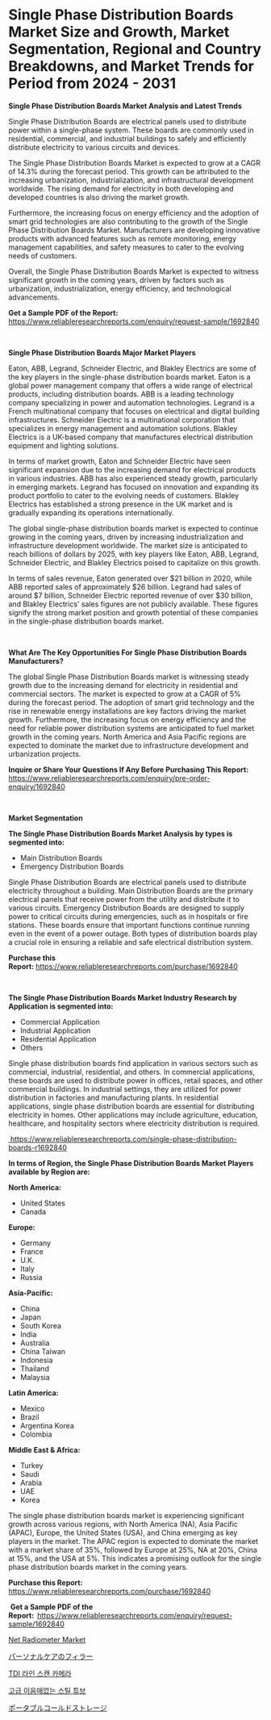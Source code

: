 <p><h1>Single Phase Distribution Boards Market Size and Growth, Market Segmentation, Regional and Country Breakdowns, and Market Trends for Period from 2024 -  2031</h1></p><p><strong>Single Phase Distribution Boards Market Analysis and Latest Trends</strong></p>
<p><p>Single Phase Distribution Boards are electrical panels used to distribute power within a single-phase system. These boards are commonly used in residential, commercial, and industrial buildings to safely and efficiently distribute electricity to various circuits and devices.</p><p>The Single Phase Distribution Boards Market is expected to grow at a CAGR of 14.3% during the forecast period. This growth can be attributed to the increasing urbanization, industrialization, and infrastructural development worldwide. The rising demand for electricity in both developing and developed countries is also driving the market growth.</p><p>Furthermore, the increasing focus on energy efficiency and the adoption of smart grid technologies are also contributing to the growth of the Single Phase Distribution Boards Market. Manufacturers are developing innovative products with advanced features such as remote monitoring, energy management capabilities, and safety measures to cater to the evolving needs of customers.</p><p>Overall, the Single Phase Distribution Boards Market is expected to witness significant growth in the coming years, driven by factors such as urbanization, industrialization, energy efficiency, and technological advancements.</p></p>
<p><strong>Get a Sample PDF of the Report:&nbsp;</strong> <a href="https://www.reliableresearchreports.com/enquiry/request-sample/1692840">https://www.reliableresearchreports.com/enquiry/request-sample/1692840</a></p>
<p>&nbsp;</p>
<p><strong>Single Phase Distribution Boards Major Market Players</strong></p>
<p><p>Eaton, ABB, Legrand, Schneider Electric, and Blakley Electrics are some of the key players in the single-phase distribution boards market. Eaton is a global power management company that offers a wide range of electrical products, including distribution boards. ABB is a leading technology company specializing in power and automation technologies. Legrand is a French multinational company that focuses on electrical and digital building infrastructures. Schneider Electric is a multinational corporation that specializes in energy management and automation solutions. Blakley Electrics is a UK-based company that manufactures electrical distribution equipment and lighting solutions.</p><p>In terms of market growth, Eaton and Schneider Electric have seen significant expansion due to the increasing demand for electrical products in various industries. ABB has also experienced steady growth, particularly in emerging markets. Legrand has focused on innovation and expanding its product portfolio to cater to the evolving needs of customers. Blakley Electrics has established a strong presence in the UK market and is gradually expanding its operations internationally.</p><p>The global single-phase distribution boards market is expected to continue growing in the coming years, driven by increasing industrialization and infrastructure development worldwide. The market size is anticipated to reach billions of dollars by 2025, with key players like Eaton, ABB, Legrand, Schneider Electric, and Blakley Electrics poised to capitalize on this growth.</p><p>In terms of sales revenue, Eaton generated over $21 billion in 2020, while ABB reported sales of approximately $26 billion. Legrand had sales of around $7 billion, Schneider Electric reported revenue of over $30 billion, and Blakley Electrics' sales figures are not publicly available. These figures signify the strong market position and growth potential of these companies in the single-phase distribution boards market.</p></p>
<p>&nbsp;</p>
<p><strong>What Are The Key Opportunities For Single Phase Distribution Boards Manufacturers?</strong></p>
<p><p>The global Single Phase Distribution Boards market is witnessing steady growth due to the increasing demand for electricity in residential and commercial sectors. The market is expected to grow at a CAGR of 5% during the forecast period. The adoption of smart grid technology and the rise in renewable energy installations are key factors driving the market growth. Furthermore, the increasing focus on energy efficiency and the need for reliable power distribution systems are anticipated to fuel market growth in the coming years. North America and Asia Pacific regions are expected to dominate the market due to infrastructure development and urbanization projects.</p></p>
<p><strong>Inquire or Share Your Questions If Any Before Purchasing This Report:</strong> <a href="https://www.reliableresearchreports.com/enquiry/pre-order-enquiry/1692840">https://www.reliableresearchreports.com/enquiry/pre-order-enquiry/1692840</a></p>
<p>&nbsp;</p>
<p><strong>Market Segmentation</strong></p>
<p><strong>The Single Phase Distribution Boards Market Analysis by types is segmented into:</strong></p>
<p><ul><li>Main Distribution Boards</li><li>Emergency Distribution Boards</li></ul></p>
<p><p>Single Phase Distribution Boards are electrical panels used to distribute electricity throughout a building. Main Distribution Boards are the primary electrical panels that receive power from the utility and distribute it to various circuits. Emergency Distribution Boards are designed to supply power to critical circuits during emergencies, such as in hospitals or fire stations. These boards ensure that important functions continue running even in the event of a power outage. Both types of distribution boards play a crucial role in ensuring a reliable and safe electrical distribution system.</p></p>
<p><strong>Purchase this Report:&nbsp;</strong><a href="https://www.reliableresearchreports.com/purchase/1692840">https://www.reliableresearchreports.com/purchase/1692840</a></p>
<p>&nbsp;</p>
<p><strong>The Single Phase Distribution Boards Market Industry Research by Application is segmented into:</strong></p>
<p><ul><li>Commercial Application</li><li>Industrial Application</li><li>Residential Application</li><li>Others</li></ul></p>
<p><p>Single phase distribution boards find application in various sectors such as commercial, industrial, residential, and others. In commercial applications, these boards are used to distribute power in offices, retail spaces, and other commercial buildings. In industrial settings, they are utilized for power distribution in factories and manufacturing plants. In residential applications, single phase distribution boards are essential for distributing electricity in homes. Other applications may include agriculture, education, healthcare, and hospitality sectors where electricity distribution is required.</p></p>
<p><a href="https://www.reliableresearchreports.com/single-phase-distribution-boards-r1692840">&nbsp;https://www.reliableresearchreports.com/single-phase-distribution-boards-r1692840</a></p>
<p><strong>In terms of Region, the Single Phase Distribution Boards Market Players available by Region are:</strong></p>
<p>
    <p> <strong> North America: </strong>
        <ul>
            <li>United States</li>
            <li>Canada</li>
        </ul>
        </p> 
    <p> <strong> Europe: </strong>
        <ul>
            <li>Germany</li>
            <li>France</li>
            <li>U.K.</li>
            <li>Italy</li>
            <li>Russia</li>
        </ul>
        </p> 
    <p> <strong> Asia-Pacific: </strong>
        <ul>
            <li>China</li>
            <li>Japan</li>
            <li>South Korea</li>
            <li>India</li>
            <li>Australia</li>
            <li>China Taiwan</li>
            <li>Indonesia</li>
            <li>Thailand</li>
            <li>Malaysia</li>
        </ul>
        </p> 
    <p> <strong> Latin America: </strong>
        <ul>
            <li>Mexico</li>
            <li>Brazil</li>
            <li>Argentina Korea</li>
            <li>Colombia</li>
        </ul>
        </p> 
    <p> <strong> Middle East & Africa: </strong>
        <ul>
            <li>Turkey</li>
            <li>Saudi</li>
            <li>Arabia</li>
            <li>UAE</li>
            <li>Korea</li>
        </ul>
    </p>
    </p>
<p><p>The single phase distribution boards market is experiencing significant growth across various regions, with North America (NA), Asia Pacific (APAC), Europe, the United States (USA), and China emerging as key players in the market. The APAC region is expected to dominate the market with a market share of 35%, followed by Europe at 25%, NA at 20%, China at 15%, and the USA at 5%. This indicates a promising outlook for the single phase distribution boards market in the coming years.</p></p>
<p><strong>Purchase this Report: </strong><a href="https://www.reliableresearchreports.com/purchase/1692840">https://www.reliableresearchreports.com/purchase/1692840</a></p>
<p>&nbsp;<strong>Get a Sample PDF of the Report:&nbsp;&nbsp;</strong><a href="https://www.reliableresearchreports.com/enquiry/request-sample/1692840">https://www.reliableresearchreports.com/enquiry/request-sample/1692840</a></p>
<p><strong></strong></p>
<p><p><a href="https://github.com/fiixsa/Market-Research-Report-List-3/blob/main/net-radiometer-market.md">Net Radiometer Market</a></p><p><a href="https://github.com/KaliMetz2023/Market-Research-Report-List-1/blob/main/3978652149501.md">パーソナルケアのフィラー</a></p><p><a href="https://github.com/JackieFauhey9089475/Market-Research-Report-List-2/blob/main/2775367159215.md">TDI 라인 스캔 카메라</a></p><p><a href="https://github.com/chupp85/Market-Research-Report-List-1/blob/main/7100415159216.md">고급 이음매없는 스틸 튜브</a></p><p><a href="https://github.com/oqoeusbvpadwjs08/Market-Research-Report-List-2/blob/main/8562412149502.md">ポータブルコールドストレージ</a></p></p>